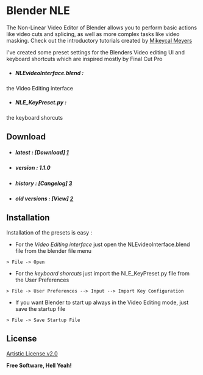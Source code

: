 Blender NLE
=========

The Non-Linear Video Editor of Blender allows you to perform basic actions like video cuts and splicing, as well as more complex tasks like video masking. Check out the introductory tutorials created by [Mikeycal Meyers]

I've created some preset settings for the Blenders Video editing UI and keyboard shortcuts which are inspired mostly by Final Cut Pro

  - ##### NLEvideoInterface.blend : 
  the Video Editing interface
 
  - ##### NLE_KeyPreset.py :
  the keyboard shorcuts

Download
----
* ##### latest :        [Download] [1]
* ##### version :       1.1.0
* ##### history :       [Cangelog] [3]
* ##### old versions :  [View] [2]

Installation
--------------

Installation of the presets is easy :

- For the *Video Editing interface* just open the NLEvideoInterface.blend file from the blender file menu

```
> File -> Open
```

- For the *keyboard shorcuts* just import the NLE_KeyPreset.py file from the User Preferences

```
> File -> User Preferences --> Input --> Import Key Configuration
```

- If you want Blender to start up always in the Video Editing mode, just save the startup file

```
> File -> Save Startup File
```

License
----

[Artistic License v2.0]


**Free Software, Hell Yeah!**

[1]:https://github.com/cerebrux/Blender-NLE/archive/master.zip
[2]:https://github.com/cerebrux/Blender-NLE/releases
[3]:https://github.com/cerebrux/Blender-NLE/commits/master
[Artistic License v2.0]:https://github.com/cerebrux/Blender-NLE/blob/master/LICENSE
[Mikeycal Meyers]:https://www.youtube.com/playlist?list=PLjyuVPBuorqIZOWRDICIZ2WCFapHHYLPv


